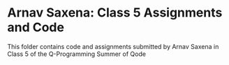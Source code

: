 # Arnav Saxena: Class 5 Assignments and Code
This folder contains code and assignments submitted by Arnav Saxena in Class 5 of the Q-Programming Summer of Qode